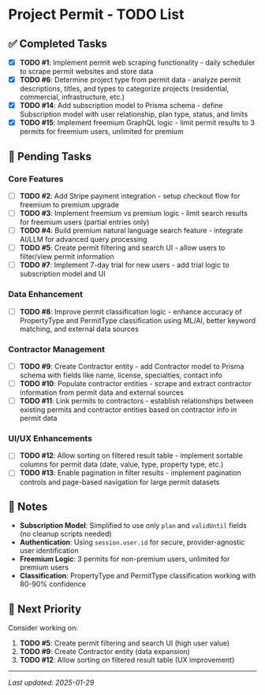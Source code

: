 # Project Permit - TODO List

## ✅ Completed Tasks

- [x] **TODO #1**: Implement permit web scraping functionality - daily scheduler to scrape permit websites and store data
- [x] **TODO #6**: Determine project type from permit data - analyze permit descriptions, titles, and types to categorize projects (residential, commercial, infrastructure, etc.)
- [x] **TODO #14**: Add subscription model to Prisma schema - define Subscription model with user relationship, plan type, status, and limits
- [x] **TODO #15**: Implement freemium GraphQL logic - limit permit results to 3 permits for freemium users, unlimited for premium

## 🔄 Pending Tasks

### Core Features
- [ ] **TODO #2**: Add Stripe payment integration - setup checkout flow for freemium to premium upgrade
- [ ] **TODO #3**: Implement freemium vs premium logic - limit search results for freemium users (partial entries only)
- [ ] **TODO #4**: Build premium natural language search feature - integrate AI/LLM for advanced query processing
- [ ] **TODO #5**: Create permit filtering and search UI - allow users to filter/view permit information
- [ ] **TODO #7**: Implement 7-day trial for new users - add trial logic to subscription model and UI

### Data Enhancement
- [ ] **TODO #8**: Improve permit classification logic - enhance accuracy of PropertyType and PermitType classification using ML/AI, better keyword matching, and external data sources

### Contractor Management
- [ ] **TODO #9**: Create Contractor entity - add Contractor model to Prisma schema with fields like name, license, specialties, contact info
- [ ] **TODO #10**: Populate contractor entities - scrape and extract contractor information from permit data and external sources
- [ ] **TODO #11**: Link permits to contractors - establish relationships between existing permits and contractor entities based on contractor info in permit data

### UI/UX Enhancements
- [ ] **TODO #12**: Allow sorting on filtered result table - implement sortable columns for permit data (date, value, type, property type, etc.)
- [ ] **TODO #13**: Enable pagination in filter results - implement pagination controls and page-based navigation for large permit datasets

## 📝 Notes

- **Subscription Model**: Simplified to use only `plan` and `validUntil` fields (no cleanup scripts needed)
- **Authentication**: Using `session.user.id` for secure, provider-agnostic user identification
- **Freemium Logic**: 3 permits for non-premium users, unlimited for premium users
- **Classification**: PropertyType and PermitType classification working with 80-90% confidence

## 🎯 Next Priority

Consider working on:
1. **TODO #5**: Create permit filtering and search UI (high user value)
2. **TODO #9**: Create Contractor entity (data expansion)
3. **TODO #12**: Allow sorting on filtered result table (UX improvement)

---

*Last updated: 2025-01-29*
